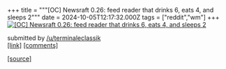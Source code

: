 +++
title = """[OC] Newsraft 0.26: feed reader that drinks 6, eats 4, and sleeps 2"""
date = 2024-10-05T12:17:32.000Z
tags = ["reddit","wm"]
+++
[![[OC] Newsraft 0.26: feed reader that drinks 6, eats 4, and sleeps 2](https://external-preview.redd.it/NTdna2xuZW5qeHNkMVoSru3Sx0-QUSJa-NW3KBEPF3yV8SuxonMggsvqVrGy.png?width=640&crop=smart&auto=webp&s=5b21b4e80dde99e698654ac5d26fcad8c817fb8b "[OC] Newsraft 0.26: feed reader that drinks 6, eats 4, and sleeps 2")](https://www.reddit.com/r/unixporn/comments/1fwp2q1/oc_newsraft_026_feed_reader_that_drinks_6_eats_4/)

submitted by [/u/terminaleclassik](https://www.reddit.com/user/terminaleclassik)  
[\[link\]](https://v.redd.it/zj2e0uenjxsd1) [\[comments\]](https://www.reddit.com/r/unixporn/comments/1fwp2q1/oc_newsraft_026_feed_reader_that_drinks_6_eats_4/)

[[source]](https://www.reddit.com/r/unixporn/comments/1fwp2q1/oc_newsraft_026_feed_reader_that_drinks_6_eats_4/)
